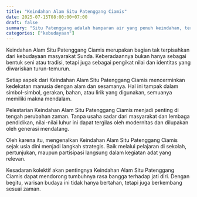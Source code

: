 ```yaml
---
title: "Keindahan Alam Situ Patenggang Ciamis"
date: 2025-07-15T08:00:00+07:00
draft: false
summary: "Situ Patenggang adalah hamparan air yang penuh keindahan, terletak di antara gunung dan hutan."
categories: ["kebudayaan"]
---
```


Keindahan Alam Situ Patenggang Ciamis merupakan bagian tak terpisahkan dari kebudayaan masyarakat Sunda. Keberadaannya bukan hanya sebagai bentuk seni atau tradisi, tetapi juga sebagai pengikat nilai dan identitas yang diwariskan turun-temurun.

Setiap aspek dari Keindahan Alam Situ Patenggang Ciamis mencerminkan kedekatan manusia dengan alam dan sesamanya. Hal ini tampak dalam simbol-simbol, gerakan, bahan, atau lirik yang digunakan, semuanya memiliki makna mendalam.

Pelestarian Keindahan Alam Situ Patenggang Ciamis menjadi penting di tengah perubahan zaman. Tanpa usaha sadar dari masyarakat dan lembaga pendidikan, nilai-nilai luhur ini dapat tergilas oleh modernitas dan dilupakan oleh generasi mendatang.

Oleh karena itu, mengenalkan Keindahan Alam Situ Patenggang Ciamis sejak usia dini menjadi langkah strategis. Baik melalui pelajaran di sekolah, pertunjukan, maupun partisipasi langsung dalam kegiatan adat yang relevan.

Kesadaran kolektif akan pentingnya Keindahan Alam Situ Patenggang Ciamis dapat mendorong tumbuhnya rasa bangga terhadap jati diri. Dengan begitu, warisan budaya ini tidak hanya bertahan, tetapi juga berkembang sesuai zaman.
